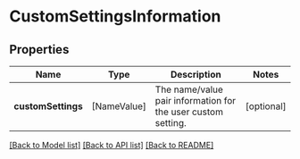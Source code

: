 # CustomSettingsInformation

## Properties
Name | Type | Description | Notes
------------ | ------------- | ------------- | -------------
**customSettings** | [NameValue] | The name/value pair information for the user custom setting. | [optional] 

[[Back to Model list]](../README.md#documentation-for-models) [[Back to API list]](../README.md#documentation-for-api-endpoints) [[Back to README]](../README.md)


